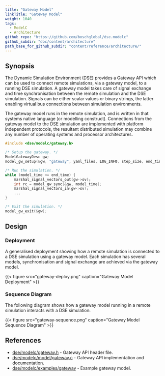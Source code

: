 ```yaml
---
title: "Gateway Model"
linkTitle: "Gateway Model"
weight: 1040
tags:
  - ModelC
  - Architecture
github_repo: "https://github.com/boschglobal/dse.modelc"
github_subdir: "doc/content/architecture"
path_base_for_github_subdir: "content/reference/architecture/"
---
```


## Synopsis

The Dynamic Simulation Environment (DSE) provides a Gateway API which can be used to connect remote simulations, via a gateway model, to a running DSE simulation. A gateway model takes care of signal exchange and time synchronisation between the remote simulation and the DSE simulation. Signals can be either scalar values or binary strings, the latter enabling virtual bus connections between simulation environments.

The gateway model runs in the remote simulation, and is written in that systems native language (or modelling construct). Connections from the gateway model to the DSE simulation are implemented with platform independent protocols, the resultant distributed simulation may combine any number of operating systems and processor architectures.

```c
#include <dse/modelc/gateway.h>

/* Setup the gateway. */
ModelGatewayDesc gw;
model_gw_setup(&gw, "gateway", yaml_files, LOG_INFO, step_size, end_time);

/* Run the simulation. */
while (model_time <= end_time) {
    marshal_signal_vectors_out(gw->sv);
    int rc = model_gw_sync(&gw, model_time);
    marshal_signal_vectors_in(gw->sv);
    ...
}

/* Exit the simulation. */
model_gw_exit(&gw);
```



## Design

### Deployment

A generalised deployment showing how a remote simulation is connected to a DSE simulation using a gateway model. Each simulation has several models, synchronisation and signal exchange are achieved via the gateway model.

{{< figure src="gateway-deploy.png" caption="Gateway Model Deployment" >}}


### Sequence Diagram

The following diagram shows how a gateway model running in a remote simulation interacts with a DSE simulation.

{{< figure src="gateway-sequence.png" caption="Gateway Model Sequence Diagram" >}}


## References

* [dse/modelc/gateway.h](https://github.com/boschglobal/dse.modelc/blob/main/dse/modelc/gateway.h) - Gateway API header file.
* [dse/modelc/model/gateway.c](https://github.com/boschglobal/dse.modelc/blob/main/dse/modelc/model/gateway.c) - Gateway API implementation and documentation.
* [dse/modelc/examples/gateway](https://github.com/boschglobal/dse.modelc/blob/main/dse/modelc/examples/gateway) - Example gateway model.
